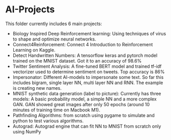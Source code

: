 # AI-Projects
This folder currently includes 6 main projects:
- Biology Inspired Deep Reinforcement learning: Using techniques of virus to shape and optimize neural networks. 
- Connect4Reinforcement: Connect 4 Introduction to Reinforcement Learning on Kaggle.
- Detect Handwritten Numbers: A tensorflow keras and pytorch model trained on the MNIST dataset. Got it to an accuracy of 98.6%
- Twitter Sentiment Analysis: A fine-tuned BERT model and trained tf-idf vectorizer used to determine sentiment on tweets. Top accuracy is 86%
- Impersonator: Different AI-models to impersonate some text. So far this includes bigram, single layer NN, multi layer NN and RNN. The example is creating new names.
- MNIST synthetic data generation (label to picture): Currently has three models: A basic probability model, a simple NN and a more complex GAN. GAN showed great images after only 50 epochs (around 10 minutes of training time on Macbook M1).
- Pathfinding Algorithms: from scratch using pygame to simulate and python to test various algorithms.
- Autograd: Autograd engine that can fit NN to MNIST from scratch only using NumPy
